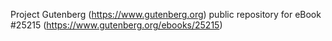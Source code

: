 Project Gutenberg (https://www.gutenberg.org) public repository for eBook #25215 (https://www.gutenberg.org/ebooks/25215)
